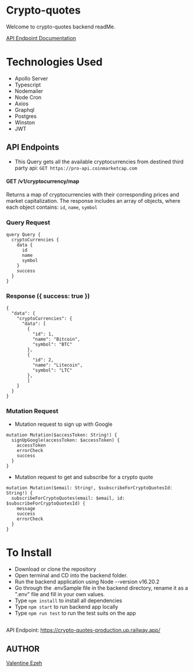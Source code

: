 # Crypto-quotes
Welcome to crypto-quotes backend readMe.

[API Endpoint Documentation](https://crypto-quotes-production.up.railway.app/)

# Technologies Used
- Apollo Server
- Typescript
- Nodemailer
- Node Cron
- Axios
- Graphql
- Postgres
- Winston
- JWT

## API Endpoints

- This Query gets all the available cryptocurrencies from destined third party api: `GET https://pro-api.coinmarketcap.com`
#### GET /v1/cryptocurrency/map
Returns a map of cryptocurrencies with their corresponding prices and market capitalization. The response includes an array of objects, where each object contains: `id`, `name`, `symbol`

### Query Request
```
query Query {
  cryptoCurrencies {
    data {
      id
      name
      symbol
    }
    success
  }
}
```

### Response ({ success: true })
```
{
  "data": {
    "cryptoCurrencies": {
      "data": [
        {
          "id": 1,
          "name": "Bitcoin",
          "symbol": "BTC"
        },
        {
          "id": 2,
          "name": "Litecoin",
          "symbol": "LTC"
        },
        ]
    }
  }
}
```

### Mutation Request
- Mutation request to sign up with Google
```
mutation Mutation($accessToken: String!) {
  signUpGoogle(accessToken: $accessToken) {
    accessToken
    errorCheck
    success
  }
}
```

- Mutation request to get and subscribe for a crypto quote
```
mutation Mutation($email: String!, $subscribeForCryptoQuotesId: String!) {
  subscribeForCryptoQuotes(email: $email, id: $subscribeForCryptoQuotesId) {
    message
    success
    errorCheck
  }
}
```


# To Install
- Download or clone the repository
- Open terminal and CD into the backend folder.
- Run the backend application using Node --version v16.20.2
- Go through the .envSample file  in the backend directory, rename it as a ".env" file and fill in your own values.
- Type `npm install` to install all dependencies
- Type `npm start` to run backend app locally
- Type `npm run test` to run the test suits on the app

##
API Endpoint: https://crypto-quotes-production.up.railway.app/

## AUTHOR
[Valentine Ezeh](https://github.com/valentineezeh/crypto-quotes)
